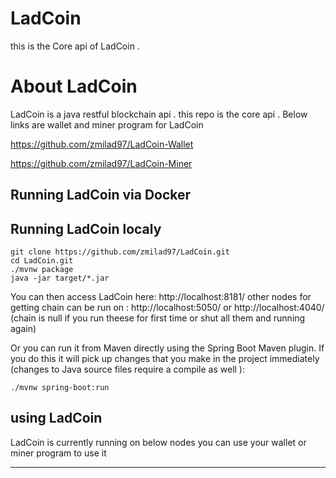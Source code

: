 # LadCoin
this is the Core api of LadCoin .

# About LadCoin

LadCoin is a java restful blockchain api .
this repo is the core api . Below links are wallet and miner program for LadCoin

https://github.com/zmilad97/LadCoin-Wallet

https://github.com/zmilad97/LadCoin-Miner

## Running LadCoin via Docker


## Running LadCoin localy

```
git clone https://github.com/zmilad97/LadCoin.git
cd LadCoin.git
./mvnw package
java -jar target/*.jar
```
You can then access LadCoin here: http://localhost:8181/
other nodes for getting chain can be run on : http://localhost:5050/ or http://localhost:4040/ (chain is null if you run theese for first time or shut all them
and running again)

Or you can run it from Maven directly using the Spring Boot Maven plugin. If you do this it will pick up changes that you make in the project immediately (changes to Java source files require a compile as well ):

```
./mvnw spring-boot:run
```
## using LadCoin
LadCoin is currently running on below nodes you can use your wallet or miner program to use it


----------------------------------------------------------------------------------------------------------------




